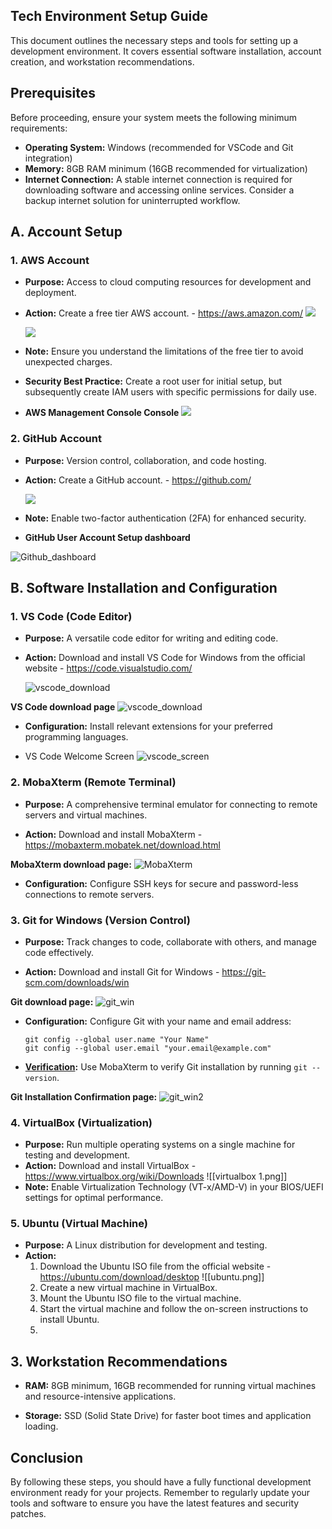 
## Tech Environment Setup Guide

This document outlines the necessary steps and tools for setting up a development environment. It covers essential software installation, account creation, and workstation recommendations.

## Prerequisites

Before proceeding, ensure your system meets the following minimum requirements:

*   **Operating System:** Windows (recommended for VSCode and Git integration)
*   **Memory:** 8GB RAM minimum (16GB recommended for virtualization)
*   **Internet Connection:** A stable internet connection is required for downloading software and accessing online services. Consider a backup internet solution for uninterrupted workflow.

## A. Account Setup

### 1. AWS Account

*   **Purpose:** Access to cloud computing resources for development and deployment.
  
*   **Action:** Create a free tier AWS account. - https://aws.amazon.com/
    ![](https://github.com/istephenmichael/DevOps/blob/713a0f7e0b4d5e184816a4879287c579bf77219e/mini-projects/aws_free_tier.png)

    ![](https://github.com/istephenmichael/DevOps/blob/713a0f7e0b4d5e184816a4879287c579bf77219e/mini-projects/aws_signin.png)
  
*   **Note:** Ensure you understand the limitations of the free tier to avoid unexpected charges.
  
*   **Security Best Practice:** Create a root user for initial setup, but subsequently create IAM users with specific permissions for daily use.
  
* **AWS Management Console Console**
 ![](https://github.com/istephenmichael/DevOps/blob/e7114b839be95e6d8869b04a56869ccb0a8c1c0c/mini-projects/awsconsole.png)



### 2. GitHub Account

*   **Purpose:** Version control, collaboration, and code hosting.
  
*   **Action:** Create a GitHub account. - https://github.com/

     ![](https://github.com/istephenmichael/DevOps/blob/3fcb44acccca383659015c8c428ca8a23562b73f/mini-projects/github_home.png)
  
*   **Note:** Enable two-factor authentication (2FA) for enhanced security.
  
*  **GitHub User Account Setup dashboard**

  ![Github_dashboard](https://github.com/istephenmichael/DevOps/blob/ecf36556325819cdc3768f68cf34989ecd402644/mini-projects/githubnew.png)


## B. Software Installation and Configuration![]()

### 1. VS Code (Code Editor)

*   **Purpose:** A versatile code editor for writing and editing code.
  
*   **Action:** Download and install VS Code for Windows from the official website - https://code.visualstudio.com/

    ![vscode_download](https://github.com/istephenmichael/DevOps/blob/b6e6619935661404b93dea67c986ffeefb609b8d/mini-projects/vscode.png)
  
  **VS Code download page**
   ![vscode_download](https://github.com/istephenmichael/DevOps/blob/21372abac13f4439afb8d583882013ff769e32c8/mini-projects/vscode01.png)
  
*   **Configuration:** Install relevant extensions for your preferred programming languages.
  
* VS Code Welcome Screen
  ![vscode_screen](https://github.com/istephenmichael/DevOps/blob/21372abac13f4439afb8d583882013ff769e32c8/mini-projects/vscode02.png)

### 2. MobaXterm (Remote Terminal)

*   **Purpose:** A comprehensive terminal emulator for connecting to remote servers and virtual machines.
  
*   **Action:** Download and install MobaXterm - https://mobaxterm.mobatek.net/download.html
  
  **MobaXterm download page:** 
  ![MobaXterm](https://github.com/istephenmichael/DevOps/blob/21372abac13f4439afb8d583882013ff769e32c8/mini-projects/mobaxterm.png)
  
* **Configuration:** Configure SSH keys for secure and password-less connections to remote servers.

### 3. Git for Windows (Version Control)

*   **Purpose:** Track changes to code, collaborate with others, and manage code effectively.
  
*   **Action:** Download and install Git for Windows - https://git-scm.com/downloads/win
  
  **Git download page:** 
![git_win](https://github.com/istephenmichael/DevOps/blob/21372abac13f4439afb8d583882013ff769e32c8/mini-projects/git.png)

*   **Configuration:** Configure Git with your name and email address:

    ```
    git config --global user.name "Your Name"
    git config --global user.email "your.email@example.com"
    ```
*   **[Verification](pplx://action/followup):** Use MobaXterm to verify Git installation by running `git --version`.
  
  **Git Installation Confirmation page:** 
![git_win2](https://github.com/istephenmichael/DevOps/blob/21372abac13f4439afb8d583882013ff769e32c8/mini-projects/git-version.png)

### 4. VirtualBox (Virtualization)

*   **Purpose:** Run multiple operating systems on a single machine for testing and development.
*   **Action:** Download and install VirtualBox - https://www.virtualbox.org/wiki/Downloads
  ![[virtualbox 1.png]]
*   **Note:** Enable Virtualization Technology (VT-x/AMD-V) in your BIOS/UEFI settings for optimal performance.

### 5. Ubuntu (Virtual Machine)

*   **Purpose:** A Linux distribution for development and testing.
*  **Action:**
    1.  Download the Ubuntu ISO file from the official website - https://ubuntu.com/download/desktop
    ![[ubuntu.png]]
    2.  Create a new virtual machine in VirtualBox.
    3.  Mount the Ubuntu ISO file to the virtual machine.
    4.  Start the virtual machine and follow the on-screen instructions to install Ubuntu.
    5.

## 3. Workstation Recommendations

*   **RAM:** 8GB minimum, 16GB recommended for running virtual machines and resource-intensive applications.
  
*   **Storage:** SSD (Solid State Drive) for faster boot times and application loading.

## Conclusion

By following these steps, you should have a fully functional development environment ready for your projects. Remember to regularly update your tools and software to ensure you have the latest features and security patches.
